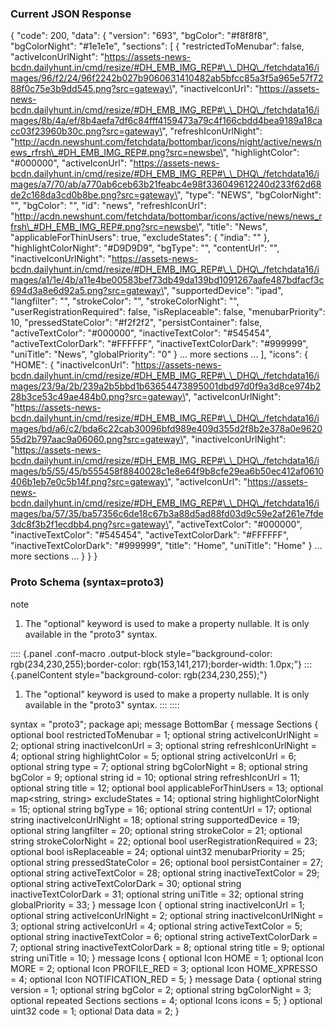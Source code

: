 ### Current JSON Response

{ \"code\": 200, \"data\": { \"version\": \"693\", \"bgColor\":
\"#f8f8f8\", \"bgColorNight\": \"#1e1e1e\", \"sections\": \[ {
\"restrictedToMenubar\": false, \"activeIconUrlNight\":
\"https://assets-news-bcdn.dailyhunt.in/cmd/resize/#DH_EMB_IMG_REP#\_\_DHQ\_/fetchdata16/images/96/f2/24/96f2242b027b9060631410482ab5bfcc85a3f5a965e57f7288f0c75e3b9dd545.png?src=gateway\",
\"inactiveIconUrl\":
\"https://assets-news-bcdn.dailyhunt.in/cmd/resize/#DH_EMB_IMG_REP#\_\_DHQ\_/fetchdata16/images/8b/4a/ef/8b4aefa7df6c84fff4159473a79c4f166cbdd4bea9189a18cacc03f23960b30c.png?src=gateway\",
\"refreshIconUrlNight\":
\"http://acdn.newshunt.com/fetchdata/bottombar/icons/night/active/news/news_rfrsh\_#DH_EMB_IMG_REP#.png?src=newsbe\",
\"highlightColor\": \"#000000\", \"activeIconUrl\":
\"https://assets-news-bcdn.dailyhunt.in/cmd/resize/#DH_EMB_IMG_REP#\_\_DHQ\_/fetchdata16/images/a7/70/ab/a770ab6ceb63b21feabc4e98f336049612240d233f62d68de2c168da3cd0b8be.png?src=gateway\",
\"type\": \"NEWS\", \"bgColorNight\": \"\", \"bgColor\": \"\", \"id\":
\"news\", \"refreshIconUrl\":
\"http://acdn.newshunt.com/fetchdata/bottombar/icons/active/news/news_rfrsh\_#DH_EMB_IMG_REP#.png?src=newsbe\",
\"title\": \"News\", \"applicableForThinUsers\": true,
\"excludeStates\": { \"india\": \"\" }, \"highlightColorNight\":
\"#D9D9D9\", \"bgType\": \"\", \"contentUrl\": \"\",
\"inactiveIconUrlNight\":
\"https://assets-news-bcdn.dailyhunt.in/cmd/resize/#DH_EMB_IMG_REP#\_\_DHQ\_/fetchdata16/images/a1/1e/4b/a11e4be00583bef73db49da139bd1091267aafe487bdfacf3c694d3a8e6d92a5.png?src=gateway\",
\"supportedDevice\": \"ipad\", \"langfilter\": \"\", \"strokeColor\":
\"\", \"strokeColorNight\": \"\", \"userRegistrationRequired\": false,
\"isReplaceable\": false, \"menubarPriority\": 10,
\"pressedStateColor\": \"#f2f2f2\", \"persistContainer\": false,
\"activeTextColor\": \"#000000\", \"inactiveTextColor\": \"#545454\",
\"activeTextColorDark\": \"#FFFFFF\", \"inactiveTextColorDark\":
\"#999999\", \"uniTitle\": \"News\", \"globalPriority\": \"0\" } \...
more sections \... \], \"icons\": { \"HOME\": { \"inactiveIconUrl\":
\"https://assets-news-bcdn.dailyhunt.in/cmd/resize/#DH_EMB_IMG_REP#\_\_DHQ\_/fetchdata16/images/23/9a/2b/239a2b5bbd1b63654473895001dbd97d0f9a3d8ce974b228b3ce53c49ae484b0.png?src=gateway\",
\"activeIconUrlNight\":
\"https://assets-news-bcdn.dailyhunt.in/cmd/resize/#DH_EMB_IMG_REP#\_\_DHQ\_/fetchdata16/images/bd/a6/c2/bda6c22cab30096bfd989e409d355d2f8b2e378a0e962055d2b797aac9a06060.png?src=gateway\",
\"inactiveIconUrlNight\":
\"https://assets-news-bcdn.dailyhunt.in/cmd/resize/#DH_EMB_IMG_REP#\_\_DHQ\_/fetchdata16/images/b5/55/45/b555458f8840028c1e8e64f9b8cfe29ea6b50ec412af0610406b1eb7e0c5b14f.png?src=gateway\",
\"activeIconUrl\":
\"https://assets-news-bcdn.dailyhunt.in/cmd/resize/#DH_EMB_IMG_REP#\_\_DHQ\_/fetchdata16/images/ba/57/35/ba57356c6de18c67b3a88d5ad88fd03d9c59e2af261e7fde3dc8f3b2f1ecdbb4.png?src=gateway\",
\"activeTextColor\": \"#000000\", \"inactiveTextColor\": \"#545454\",
\"activeTextColorDark\": \"#FFFFFF\", \"inactiveTextColorDark\":
\"#999999\", \"title\": \"Home\", \"uniTitle\": \"Home\" } \... more
sections \... } } }

### Proto Schema (syntax=proto3)

note

1.  The "optional" keyword is used to make a property nullable. It is
    only available in the "proto3" syntax.

:::: {.panel .conf-macro .output-block style="background-color: rgb(234,230,255);border-color: rgb(153,141,217);border-width: 1.0px;"}
::: {.panelContent style="background-color: rgb(234,230,255);"}
1.  The "optional" keyword is used to make a property nullable. It is
    only available in the "proto3" syntax.
:::
::::

syntax = \"proto3\"; package api; message BottomBar { message Sections {
optional bool restrictedToMenubar = 1; optional string
activeIconUrlNight = 2; optional string inactiveIconUrl = 3; optional
string refreshIconUrlNight = 4; optional string highlightColor = 5;
optional string activeIconUrl = 6; optional string type = 7; optional
string bgColorNight = 8; optional string bgColor = 9; optional string id
= 10; optional string refreshIconUrl = 11; optional string title = 12;
optional bool applicableForThinUsers = 13; optional map\<string,
string\> excludeStates = 14; optional string highlightColorNight = 15;
optional string bgType = 16; optional string contentUrl = 17; optional
string inactiveIconUrlNight = 18; optional string supportedDevice = 19;
optional string langfilter = 20; optional string strokeColor = 21;
optional string strokeColorNight = 22; optional bool
userRegistrationRequired = 23; optional bool isReplaceable = 24;
optional uint32 menubarPriority = 25; optional string pressedStateColor
= 26; optional bool persistContainer = 27; optional string
activeTextColor = 28; optional string inactiveTextColor = 29; optional
string activeTextColorDark = 30; optional string inactiveTextColorDark =
31; optional string uniTitle = 32; optional string globalPriority = 33;
} message Icon { optional string inactiveIconUrl = 1; optional string
activeIconUrlNight = 2; optional string inactiveIconUrlNight = 3;
optional string activeIconUrl = 4; optional string activeTextColor = 5;
optional string inactiveTextColor = 6; optional string
activeTextColorDark = 7; optional string inactiveTextColorDark = 8;
optional string title = 9; optional string uniTitle = 10; } message
Icons { optional Icon HOME = 1; optional Icon MORE = 2; optional Icon
PROFILE_RED = 3; optional Icon HOME_XPRESSO = 4; optional Icon
NOTIFICATION_RED = 5; } message Data { optional string version = 1;
optional string bgColor = 2; optional string bgColorNight = 3; optional
repeated Sections sections = 4; optional Icons icons = 5; } optional
uint32 code = 1; optional Data data = 2; }
